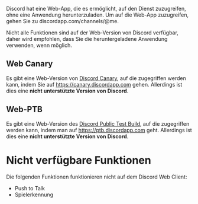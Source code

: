 <!-- TITLE: Discord Web-->
<!-- SUBTITLE: Discord Browser Client-->

Discord hat eine Web-App, die es ermöglicht, auf den Dienst zuzugreifen, ohne eine Anwendung herunterzuladen. Um auf die Web-App zuzugreifen, gehen Sie zu discordapp.com/channels/@me.

Nicht alle Funktionen sind auf der Web-Version von Discord verfügbar, daher wird empfohlen, dass Sie die heruntergeladene Anwendung verwenden, wenn möglich.

## Web Canary
Es gibt eine Web-Version von [Discord Canary](/canary), auf die zugegriffen werden kann, indem Sie auf https://canary.discordapp.com gehen. Allerdings ist dies eine **nicht unterstützte Version von Discord**.

## Web-PTB
Es gibt eine Web-Version des [Discord Public Test Build](/ptb), auf die zugegriffen werden kann, indem man auf https://ptb.discordapp.com geht. Allerdings ist dies eine **nicht unterstützte Version von Discord**.

# Nicht verfügbare Funktionen
Die folgenden Funktionen funktionieren nicht auf dem Discord Web Client:
* Push to Talk
* Spielerkennung